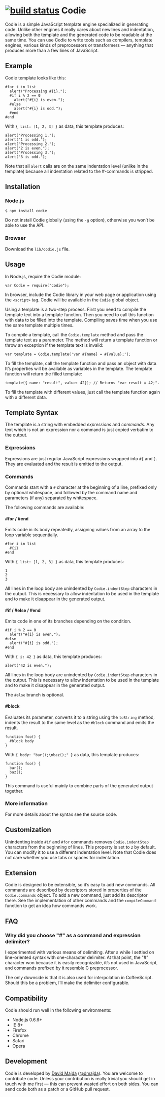[![build status](https://secure.travis-ci.org/dmajda/codie.png)](http://travis-ci.org/dmajda/codie)
Codie
=====

Codie is a simple JavaScript template engine specialized in generating code. Unlike other engines it really cares about newlines and indentation, allowing both the template and the generated code to be readable at the same time. You can use Codie to write tools such as compilers, template engines, various kinds of preprocessors or transformers — anything that produces more than a few lines of JavaScript.

Example
-------

Codie template looks like this:

    #for i in list
      alert("Processing #{i}.");
      #if i % 2 == 0
        alert("#{i} is even.");
      #else
        alert("#{i} is odd.");
      #end
    #end

With `{ list: [1, 2, 3] }` as data, this template produces:

    alert("Processing 1.");
    alert("1 is odd.");
    alert("Processing 2.");
    alert("2 is even.");
    alert("Processing 3.");
    alert("3 is odd.");

Note that all `alert` calls are on the same indentation level (unlike in the template) because all indentation related to the #-commands is stripped.

Installation
------------

### Node.js

    $ npm install codie

Do not install Codie globally (using the `-g` option), otherwise you won’t be able to use the API.

### Browser

Download the `lib/codie.js` file.

Usage
-----

In Node.js, require the Codie module:

    var Codie = require("codie");

In browser, include the Codie library in your web page or application using the `<script>` tag. Codie will be available in the `Codie` global object.

Using a template is a two-step process. First you need to compile the template text into a template function. Then you need to call this function with data to be filled into the template. Compiling saves time when you use the same template multiple times.

To compile a template, call the `Codie.template` method and pass the template text as a parameter. The method will return a template function or throw an exception if the template text is invalid:

    var template = Codie.template('var #{name} = #{value};');

To fill the template, call the template function and pass an object with data. It’s properties will be available as variables in the template. The template function will return the filled template:

    template({ name: "result", value: 42}); // Returns "var result = 42;".

To fill the template with different values, just call the template function again with a different data.

Template Syntax
---------------

The template is a string with embedded *expressions* and *commands*. Any text which is not an expression nor a command is just copied verbatim to the output.

### Expressions

Expressions are just regular JavaScript expressions wrapped into `#{` and `}`. They are evaluated and the result is emitted to the output.

### Commands

Commands start with a `#` character at the beginning of a line, prefixed only by optional whitespace, and followed by the command name and parameters (if any) separated by whitespace.

The following commands are available:

#### #for / #end

Emits code in its body repeatedly, assigning values from an array to the loop variable sequentially.

    #for i in list
      #{i}
    #end

With `{ list: [1, 2, 3] }` as data, this template produces:

    1
    2
    3

All lines in the loop body are unindented by `Codie.indentStep` characters in the output. This is necessary to allow  indentation to be used in the template and to make it disappear in the generated output.

#### #if / #else / #end

Emits code in one of its branches depending on the condition.

    #if i % 2 == 0
      alert("#{i} is even.");
    #else
      alert("#{i} is odd.");
    #end

With `{ i: 42 }` as data, this template produces:

    alert("42 is even.");

All lines in the loop body are unindented by `Codie.indentStep` characters in the output. This is necessary to allow  indentation to be used in the template and to make it disappear in the generated output.

The `#else` branch is optional.

#### #block

Evaluates its parameter, converts it to a string using the `toString` method, indents the result to the same level as the `#block` command and emits the result.

    function foo() {
      #block body
    }

With `{ body: "bar();\nbaz();" }` as data, this template produces:

    function foo() {
      bar();
      baz();
    }

This command is useful mainly to combine parts of the generated output together.

### More information

For more details about the syntax see the source code.

Customization
-------------

Unindenting inside `#if` and `#for` commands removes `Codie.indentStep` characters from the beginning of lines. This property is set to `2` by default. You can modify it to use a different indentation level. Note that Codie does not care whether you use tabs or spaces for indentation.

Extension
---------

Codie is designed to be extensible, so it’s easy to add new commands. All commands are described by descriptors stored in properties of the `Codie.commands` object. To add a new command, just add its descriptor there. See the implementation of other commands and the `compileCommand` function to get an idea how commands work.

FAQ
---

### Why did you choose "#" as a command and expression delimiter?

I experimented with various means of delimiting. After a while I settled on line-oriented syntax with one-character delimiter. At that point, the "#" character won because it is easily recognizable, it’s not used in JavaScript, and commands prefixed by it resemble C preprocessor.

The only downside is that it is also used for interpolation in CoffeeScript. Should this be a problem, I’ll make the delimiter configurable.

Compatibility
-------------

Codie should run well in the following environments:

  * Node.js 0.6.6+
  * IE 8+
  * Firefox
  * Chrome
  * Safari
  * Opera

Development
-----------

Codie is developed by [David Majda](http://majda.cz/) ([@dmajda](http://twitter.com/dmajda)). You are welcome to contribute code. Unless your contribution is really trivial you should get in touch with me first — this can prevent wasted effort on both sides. You can send code both as a patch or a GitHub pull request.
